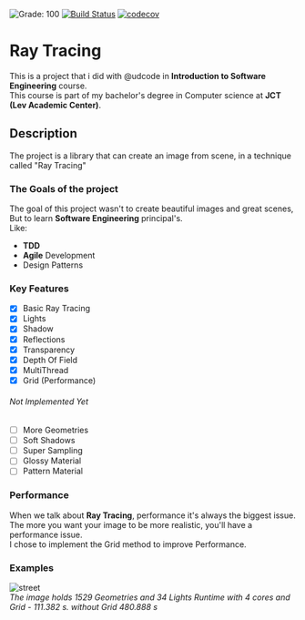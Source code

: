 ![Grade: 100](https://img.shields.io/badge/Grade-100-brightgreen.svg) 
[![Build Status](https://travis-ci.org/avisoftware/ray-tracing.svg?branch=master)](https://travis-ci.org/avisoftware/ray-tracing)
[![codecov](https://codecov.io/gh/avisoftware/ray-tracing/branch/master/graph/badge.svg)](https://codecov.io/gh/avisoftware/ray-tracing)
# Ray Tracing
This is a project that i did with @udcode in **Introduction to Software Engineering** course.  
This course is part of my bachelor's degree in Computer science at **JCT (Lev Academic Center)**.
## Description  
The project is a library that can create an image from scene, in a technique called "Ray Tracing"
### The Goals of the project
The goal of this project wasn't to create beautiful images and great scenes,   
But to learn **Software Engineering** principal's.  
Like:
* **TDD**
* **Agile** Development
* Design Patterns

### Key Features
- [x] Basic Ray Tracing
- [x] Lights
- [x] Shadow
- [x] Reflections
- [x] Transparency 
- [x] Depth Of Field
- [x] MultiThread 
- [x] Grid (Performance)
 
###### Not Implemented Yet
- [ ] More Geometries
- [ ] Soft Shadows
- [ ] Super Sampling
- [ ] Glossy Material 
- [ ] Pattern Material 

### Performance
When we talk about **Ray Tracing**, performance it's always the biggest issue.  
The more you want your image to be more realistic, you'll have a performance issue.  
I chose to implement the Grid method to improve Performance.

### Examples
![street](https://github.com/avisoftware/ray-tracing/blob/master/images/advancedStreet.jpg)  
*The image holds 1529 Geometries and 34 Lights*
*Runtime with 4 cores and Grid - 111.382 s. without Grid 480.888 s*
